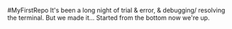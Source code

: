 #MyFirstRepo
It's been a long night of trial & error, & debugging/ resolving the terminal. But we made it... Started from the bottom now we're up.

